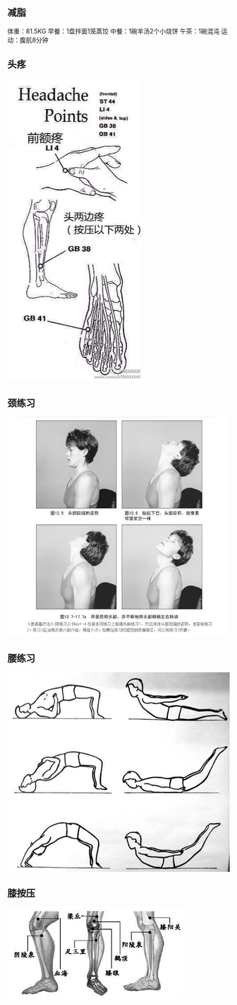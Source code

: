 ## 减脂 ##
体重：81.5KG
早餐：1盘拌面1笼蒸饺
中餐：1碗羊汤2个小烧饼
午茶：1碗混沌
运动：腹肌8分钟
## 头疼 ##
![头疼按压点](headache.points.jpg)
## 颈练习 ##
![颈练习](neck.jpg)
## 腰练习 ##
![腰练习](haunch.jpg)
## 膝按压 ##
![膝按](knee.jpg)


